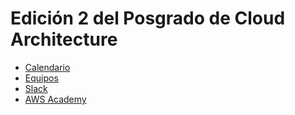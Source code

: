 # Edición 2 del Posgrado de Cloud Architecture

* [Calendario](calendario.md)
* [Equipos](teams.md)
* [Slack](https://cloudarchupc.slack.com)
* [AWS Academy](https://awsacademy.instructure.com)
